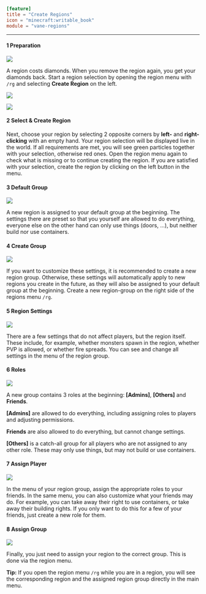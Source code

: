 ```toml
[feature]
title = "Create Regions"
icon = "minecraft:writable_book"
module = "vane-regions"
```
---
#### 1 Preparation

![](images/region_create.png)

A region costs diamonds. When you remove the region again, you get your diamonds back. Start a region selection by opening the region menu with `/rg` and selecting **Create Region** on the left.

![](images/region_selection.png)

![](images/region_create_confirm.png)

#### 2 Select & Create Region

Next, choose your region by selecting 2 opposite corners by **left-** and **right-clicking** with an empty hand. Your region selection will be displayed live in the world. If all requirements are met, you will see green particles together with your selection, otherwise red ones. Open the region menu again to check what is missing or to continue creating the region. If you are satisfied with your selection, create the region by clicking on the left button in the menu.

#### 3 Default Group

![](images/region_default_group.png)

A new region is assigned to your default group at the beginning. The settings there are preset so that you yourself are allowed to do everything, everyone else on the other hand can only use things (doors, ...), but neither build nor use containers.

#### 4 Create Group

![](images/region_create_group.png)

If you want to customize these settings, it is recommended to create a new region group. Otherwise, these settings will automatically apply to new regions you create in the future, as they will also be assigned to your default group at the beginning. Create a new region-group on the right side of the regions menu `/rg`.

#### 5 Region Settings

![](images/region_group_settings.png)

There are a few settings that do not affect players, but the region itself. These include, for example, whether monsters spawn in the region, whether PVP is allowed, or whether fire spreads. You can see and change all settings in the menu of the region group.

#### 6 Roles

![](images/region_role_settings_and_assign.png)

A new group contains 3 roles at the beginning: **\[Admins\]**, **\[Others\]** and **Friends**.

**\[Admins\]** are allowed to do everything, including assigning roles to players and adjusting permissions.

**Friends** are also allowed to do everything, but cannot change settings.

**\[Others\]** is a catch-all group for all players who are not assigned to any other role. These may only use things, but may not build or use containers.

#### 7 Assign Player

![](images/region_role_assign_dialog.png)

In the menu of your region group, assign the appropriate roles to your friends. In the same menu, you can also customize what your friends may do. For example, you can take away their right to use containers, or take away their building rights. If you only want to do this for a few of your friends, just create a new role for them.

#### 8 Assign Group

![](images/region_group_assign.png)

Finally, you just need to assign your region to the correct group. This is done via the region menu.

**Tip:** If you open the region menu `/rg` while you are in a region, you will see the corresponding region and the assigned region group directly in the main menu.
